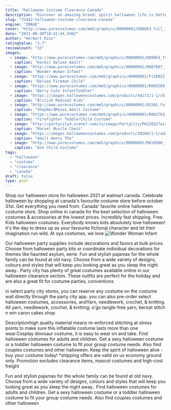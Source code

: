 ```yaml
---
title: "Halloween Costume Clearance Canada"
description: "Discover an amazing brand: spirit halloween life is better in costume. Whether it's halloween, a bachelor party, a theme party, or any occasion that requires a ghoulish costume or stylish"
slug: "72442-halloween-costume-clearance-canada"
engine: "IMAGE"
cover: "http://www.purecostumes.com/mm5/graphics/00000001/D88663_full_1.jpg"
date: "2021-08-30T18:42:44.596Z"
author: "Herbert Rios"
ratingValue: "2.7"
reviewCount: "33"
images:
  - image: "http://www.purecostumes.com/mm5/graphics/00000001/D88663_full_1.jpg"
    caption: "Kermit Deluxe Adult"
  - image: "http://www.purecostumes.com/mm5/graphics/00000001/R887607_full_1.jpg"
    caption: "Wonder Woman Infant"
  - image: "https://www.purecostumes.com/mm5/graphics/00000001/F118822_full_1.jpg"
    caption: "Deluxe Fireman Child"
  - image: "https://www.purecostumes.com/mm5/graphics/00000001/R885589_full_1.jpg"
    caption: "Berry Cute InfantToddler"
  - image: "https://images.halloweencostumes.com/products/44273/1-1/child-british-redcoat-costume.jpg"
    caption: "British Redcoat Kids"
  - image: "http://www.purecostumes.com/mm5/graphics/00000001/01565_full_1.jpg"
    caption: "ShepherdMoses Adult Costume"
  - image: "https://www.purecostumes.com/mm5/graphics/00000001/R882703_full_1.jpg"
    caption: "Firefighter ToddlerChild Costume"
  - image: "http://partycity4.scene7.com/is/image/PartyCity/P622852?wid=300"
    caption: "Marvel Muscle Chest"
  - image: "https://images.halloweencostumes.com/products/30260/1-1/adult-henry-the-horse-mascot.jpg"
    caption: "Adult Henry The"
  - image: "http://www.purecostumes.com/mm5/graphics/00000001/R610500_full_1.jpg"
    caption: "Ash Child Costume"
tags:
  - "halloween"
  - "costume"
  - "clearance"
  - "canada"
draft: false
type: post
---
```


Shop our halloween store for halloween 2021 at walmart canada. Celebrate halloween by shopping at canada's favourite costume store before october 31st. Get everything you need from. Canada' favorite online halloween costume store. Shop online in canada for the best selection of halloween costumes & accessories at the lowest prices. Incredibly fast shipping. Free. Kids halloween costumes. Everybody knows kids absolutely love halloween! it's the day to dress up as your favourite fictional character and let their imagination run wild. At oya costumes, we love
![Wonder Woman Infant](http://www.purecostumes.com/mm5/graphics/00000001/R887607_full_1.jpg "Wonder Woman Infant")

Our halloween party supplies include decorations and favors at bulk prices. Choose from halloween party kits or coordinate individual decorations for themes like haunted asylum, eerie. Fun and stylish pajamas for the whole family can be found at old navy. Choose from a wide variety of designs, colours and styles that will keep you looking great as you sleep the night away.. Party city has plenty of great costumes available online in our halloween clearance section. These outfits are perfect for the holiday and are also a great fit for costume parties, conventions
<!--inArticleAds-->

<!--galleryOne-->

in select party city stores, you can reserve any costume on the costume wall directly through the party city app.  you can also pre-order select halloween costumes, accessories, andYarn, needlework, crochet, & knitting. All yarn, needlework, crochet, & knitting; o'go tangle-free yarn; bernat stitch n win caron cakes shop
<!--inArticleAds-->

<!--galleryTwo-->

Descriptionhigh quality material means re-enforced stitching at stress points to make sure this inflatable costume lasts more than one wear.Cosplay dinosaur costume, it is easy to wear on and take. Find halloween costumes for adults and children. Get a sexy halloween costume or a toddler halloween costume to fit your group costume needs. Also find couples costumes and other halloween. Keep the spirit of halloween alive - buy your costume today! *shipping offers are valid on us economy ground only. Promotion excludes clearance items, mascot costumes and high-cost freight
<!--galleryThree-->

Fun and stylish pajamas for the whole family can be found at old navy. Choose from a wide variety of designs, colours and styles that will keep you looking great as you sleep the night away.. Find halloween costumes for adults and children. Get a sexy halloween costume or a toddler halloween costume to fit your group costume needs. Also find couples costumes and other halloween